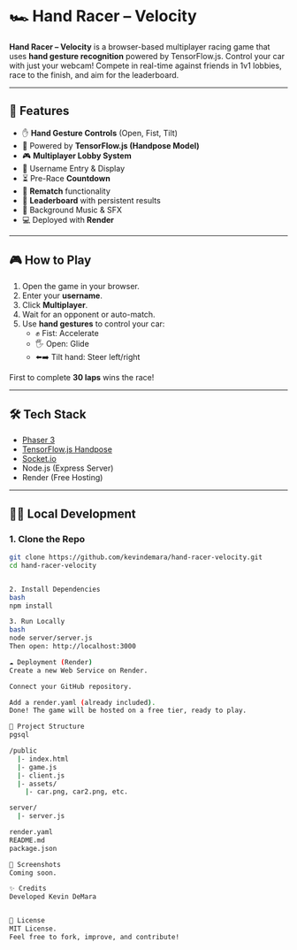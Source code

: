 # 🏎️ Hand Racer – Velocity

**Hand Racer – Velocity** is a browser-based multiplayer racing game that uses **hand gesture recognition** powered by TensorFlow.js. Control your car with just your webcam! Compete in real-time against friends in 1v1 lobbies, race to the finish, and aim for the leaderboard.

---

## 🚀 Features

- ✋ **Hand Gesture Controls** (Open, Fist, Tilt)
- 🧠 Powered by **TensorFlow.js (Handpose Model)**
- 🎮 **Multiplayer Lobby System**
- 🧍 Username Entry & Display
- ⏳ Pre-Race **Countdown**
- 🔄 **Rematch** functionality
- 🏁 **Leaderboard** with persistent results
- 🎵 Background Music & SFX
- 💻 Deployed with **Render**

---

## 🎮 How to Play

1. Open the game in your browser.
2. Enter your **username**.
3. Click **Multiplayer**.
4. Wait for an opponent or auto-match.
5. Use **hand gestures** to control your car:
   - ✊ Fist: Accelerate
   - 🖐️ Open: Glide
   - ⬅️➡️ Tilt hand: Steer left/right

First to complete **30 laps** wins the race!

---

## 🛠️ Tech Stack

- [Phaser 3](https://phaser.io/)
- [TensorFlow.js Handpose](https://www.npmjs.com/package/@tensorflow-models/handpose)
- [Socket.io](https://socket.io/)
- Node.js (Express Server)
- Render (Free Hosting)

---

## 🧑‍💻 Local Development

### 1. Clone the Repo

```bash
git clone https://github.com/kevindemara/hand-racer-velocity.git
cd hand-racer-velocity


2. Install Dependencies
bash
npm install

3. Run Locally
bash
node server/server.js
Then open: http://localhost:3000

☁️ Deployment (Render)
Create a new Web Service on Render.

Connect your GitHub repository.

Add a render.yaml (already included).
Done! The game will be hosted on a free tier, ready to play.

📂 Project Structure
pgsql

/public
  |- index.html
  |- game.js
  |- client.js
  |- assets/
    |- car.png, car2.png, etc.

server/
  |- server.js

render.yaml
README.md
package.json

📸 Screenshots
Coming soon.

✨ Credits
Developed Kevin DeMara


📃 License
MIT License.
Feel free to fork, improve, and contribute!
